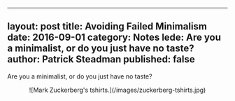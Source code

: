 
---
layout: post
title: Avoiding Failed Minimalism
date: 2016-09-01
category: Notes
lede: Are you a minimalist, or do you just have no taste?
author: Patrick Steadman
published: false
---
Are you a minimalist, or do you just have no taste?

<center>
![Mark Zuckerberg's tshirts.](/images/zuckerberg-tshirts.jpg)
</center>
